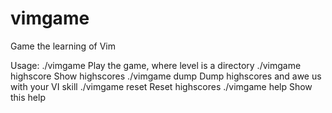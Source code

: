 # vimgame
Game the learning of Vim

Usage:
	./vimgame <level>	Play the game, where level is a directory
 	./vimgame highscore	Show highscores
 	./vimgame dump		Dump highscores and awe us with your VI skill
 	./vimgame reset		Reset highscores
 	./vimgame help		Show this help

